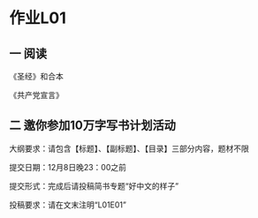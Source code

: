 # 作业L01
## 一  阅读

《圣经》和合本

《共产党宣言》

## 二  邀你参加10万字写书计划活动

大纲要求：请包含【标题】、【副标题】、【目录】三部分内容，题材不限

提交日期：12月8日晚23：00之前

提交形式：完成后请投稿简书专题“好中文的样子”

投稿要求：请在文末注明“L01E01”
